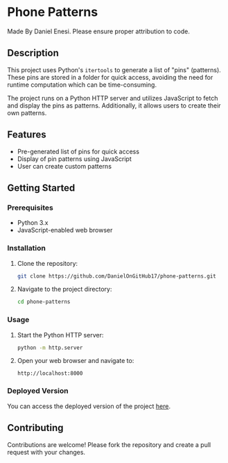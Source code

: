 # Phone Patterns

Made By Daniel Enesi. Please ensure proper attribution to code.

## Description

This project uses Python's `itertools` to generate a list of "pins" (patterns). These pins are stored in a folder for quick access, avoiding the need for runtime computation which can be time-consuming. 

The project runs on a Python HTTP server and utilizes JavaScript to fetch and display the pins as patterns. Additionally, it allows users to create their own patterns.

## Features

- Pre-generated list of pins for quick access
- Display of pin patterns using JavaScript
- User can create custom patterns

## Getting Started

### Prerequisites

- Python 3.x
- JavaScript-enabled web browser

### Installation

1. Clone the repository:
   ```sh
   git clone https://github.com/DanielOnGitHub17/phone-patterns.git
   ```
2. Navigate to the project directory:
   ```sh
   cd phone-patterns
   ```

### Usage

1. Start the Python HTTP server:
   ```sh
   python -m http.server
   ```
2. Open your web browser and navigate to:
   ```
   http://localhost:8000
   ```

### Deployed Version

You can access the deployed version of the project [here](https://danielongithub17.github.io/phone-patterns/).

## Contributing

Contributions are welcome! Please fork the repository and create a pull request with your changes.
